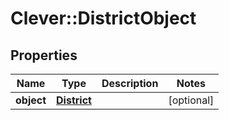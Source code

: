 # Clever::DistrictObject

## Properties
Name | Type | Description | Notes
------------ | ------------- | ------------- | -------------
**object** | [**District**](District.md) |  | [optional] 


